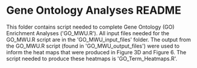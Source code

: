 # Gene Ontology Analyses README

This folder contains script needed to complete Gene Ontology (GO) Enrichment Analyses ('GO_MWU.R'). All input files needed for the GO_MWU.R script are in the 'GO_MWU_input_files' folder. The output from the GO_MWU.R script (found in 'GO_MWU_output_files') were used to inform the heat maps that were produced in Figure 3D and Figure 6. The script needed to produce these heatmaps is 'GO_Term_Heatmaps.R'. 